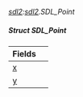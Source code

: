 _[sdl2](../../modules/sdl2/sdl2-module.md):[sdl2](../../modules/sdl2/sdl2-module.md).SDL\_Point_
##### Struct SDL\_Point

| Fields | |
|:---|:---|
| [x](sdl2-sdl_point-x.md) |  |
| [y](sdl2-sdl_point-y.md) |  |

